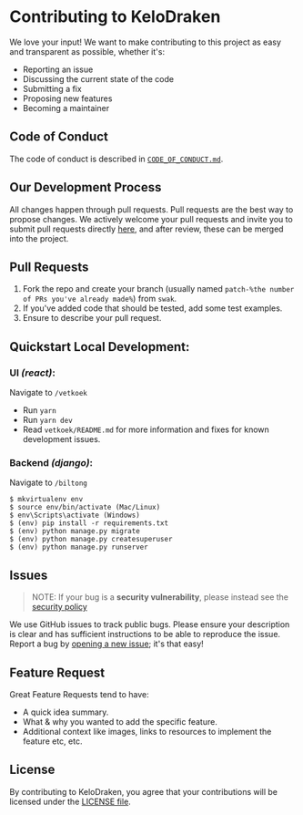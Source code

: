 # Contributing to KeloDraken

We love your input! We want to make contributing to this project as easy and transparent as possible, whether it's:

- Reporting an issue
- Discussing the current state of the code
- Submitting a fix
- Proposing new features
- Becoming a maintainer

## Code of Conduct

The code of conduct is described in [`CODE_OF_CONDUCT.md`](CODE_OF_CONDUCT.md).

## Our Development Process

All changes happen through pull requests. Pull requests are the best way to propose changes. We actively welcome your pull requests and invite you to submit pull requests directly [here](https://github.com/kelodraken/kelodraken.com/pulls), and after review, these can be merged into the project.

## Pull Requests

1. Fork the repo and create your branch (usually named `patch-%the number of PRs you've already made%`) from `swak`.
2. If you've added code that should be tested, add some test examples.
3. Ensure to describe your pull request.

## Quickstart Local Development:

### UI _(react)_:

Navigate to `/vetkoek`

- Run `yarn`
- Run `yarn dev`
- Read `vetkoek/README.md` for more information and fixes for known development issues.

### Backend _(django)_:
Navigate to `/biltong`

```shell
$ mkvirtualenv env
$ source env/bin/activate (Mac/Linux)
$ env\Scripts\activate (Windows)
$ (env) pip install -r requirements.txt
$ (env) python manage.py migrate
$ (env) python manage.py createsuperuser
$ (env) python manage.py runserver
```

## Issues

> NOTE: If your bug is a **security vulnerability**, please instead see the [security policy](https://github.com/kelodraken/kelodraken.com/security/policy)

We use GitHub issues to track public bugs. Please ensure your description is
clear and has sufficient instructions to be able to reproduce the issue. Report a bug by <a href="https://github.com/kelodraken/kelodraken.com/issues">opening a new issue</a>; it's that easy!

<!-- ## Frequently Asked Questions (FAQs)--->

<!--- I thought it would be great to have a list of FAQs for the project to help save time for new contributors--->
<!-- 
    - Q: [The Question?]
    - A: [The Answer!] -->

## Feature Request

Great Feature Requests tend to have:

- A quick idea summary.
- What & why you wanted to add the specific feature.
- Additional context like images, links to resources to implement the feature etc, etc.

## License

By contributing to KeloDraken, you agree that your contributions will be licensed
under the [LICENSE file](LICENSE).
